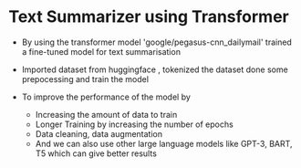 # Text Summarizer using Transformer

+ By using the transformer model 'google/pegasus-cnn_dailymail' trained a fine-tuned model for text summarisation

+ Imported dataset from huggingface , tokenized the dataset done some prepocessing and train the model

+ To improve the performance of the model by
    + Increasing the amount of data to train
    + Longer Training by increasing the number of epochs
    + Data cleaning, data augmentation
    + And we can also use other large language models like GPT-3, BART, T5 which can give better results
